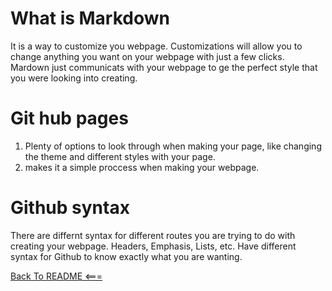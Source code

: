 # What is Markdown
It is a way to customize you webpage. Customizations will allow you to change anything you want on your webpage with just a few clicks. Mardown just communicats with your webpage to ge the perfect style that you were looking into creating.

# Git hub pages
1. Plenty of options to look through when making your page, like changing the theme and different styles with your page.
2. makes it a simple proccess when making your webpage.

# Github syntax
There are differnt syntax for different routes you are trying to do with creating your webpage. Headers, Emphasis, Lists, etc. Have different syntax for Github to know exactly what you are wanting.

[Back To README <===](README.md)
